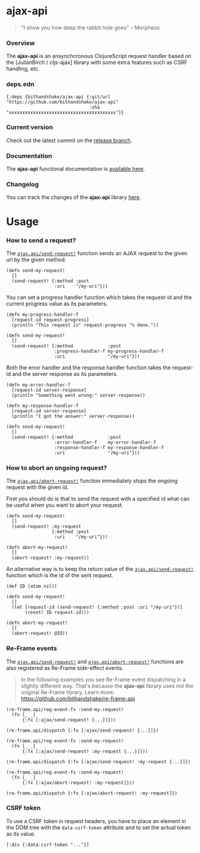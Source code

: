 
# ajax-api

> "I show you how deep the rabbit hole goes" – Morpheus

### Overview

The <strong>ajax-api</strong> is an ansynchcronous ClojureScript request handler
based on the [JulianBirch / cljs-ajax] library with some extra features such as
CSRF handling, etc.

### deps.edn

```
{:deps {bithandshake/ajax-api {:git/url "https://github.com/bithandshake/ajax-api"
                               :sha     "xxxxxxxxxxxxxxxxxxxxxxxxxxxxxxxxxxxxxxxx"}}
```

### Current version

Check out the latest commit on the [release branch](https://github.com/bithandshake/ajax-api/tree/release).

### Documentation

The <strong>ajax-api</strong> functional documentation is [available here](documentation/COVER.md).

### Changelog

You can track the changes of the <strong>ajax-api</strong> library [here](CHANGES.md).

# Usage

### How to send a request?

The [`ajax.api/send-request!`](documentation/cljs/ajax/API.md#send-request) function
sends an AJAX request to the given uri by the given method.

```
(defn send-my-request!
  []
  (send-request! {:method :post
                  :uri    "/my-uri"}))
```

You can set a progress handler function which takes the request-id and the current
progress value as its parameters.

```
(defn my-progress-handler-f
  [request-id request-progress]
  (println "This request is" request-progress "% done."))

(defn send-my-request!
  []
  (send-request! {:method             :post
                  :progress-handler-f my-progress-handler-f
                  :uri                "/my-uri"}))
```

Both the error handler and the response handler function takes the request-id
and the server response as its parameters.

```
(defn my-error-handler-f
  [request-id server-response]
  (println "Something went wrong:" server-response))

(defn my-response-handler-f
  [request-id server-response]
  (println "I got the answer:" server-response))

(defn send-my-request!
  []
  (send-request! {:method             :post
                  :error-handler-f    my-error-handler-f
                  :response-handler-f my-response-handler-f
                  :uri                "/my-uri"}))
```

### How to abort an ongoing request?

The [`ajax.api/abort-request!`](documentation/cljs/ajax/API.md#abort-request)
function immediately stops the ongoing request with the given id.

First you should do is that to send the request with a specified id what can
be useful when you want to abort your request.

```
(defn send-my-request!
  []
  (send-request! :my-request
                 {:method :post
                  :uri    "/my-uri"}))

(defn abort-my-request!
  []
  (abort-request! :my-request))
```

An alternative way is to keep the return value of the
[`ajax.api/send-request!`](documentation/cljs/ajax/API.md#send-request) function
which is the id of the sent request.

```
(def ID (atom nil))

(defn send-my-request!
  []
  (let [request-id (send-request! {:method :post :uri "/my-uri"})]
       (reset! ID request-id)))

(defn abort-my-request!
  []
  (abort-request! @ID))
```

### Re-Frame events

The [`ajax.api/send-request!`](documentation/cljs/ajax/API.md#send-request) and
[`ajax.api/abort-request!`](documentation/cljs/ajax/API.md#send-request) functions
are also registered as Re-Frame side-effect events.

> In the following examples you see Re-Frame event dispatching in a slightly
  different way. That's because the <strong>ajax-api</strong> library uses not
  the original Re-Frame library.
  Learn more: https://github.com/bithandshake/re-frame-api

```
(re-frame.api/reg-event-fx :send-my-request!
  (fn [_ _]
      {:fx [:ajax/send-request! {...}]}))
```

```
(re-frame.api/dispatch {:fx [:ajax/send-request! {...}]})
```

```
(re-frame.api/reg-event-fx :send-my-request!
  (fn [_ _]
      {:fx [:ajax/send-request! :my-request {...}]}))
```

```
(re-frame.api/dispatch {:fx [:ajax/send-request! :my-request {...}]})
```

```
(re-frame.api/reg-event-fx :send-my-request!
  (fn [_ _]
      {:fx [:ajax/abort-request! :my-request]}))
```

```
(re-frame.api/dispatch {:fx [:ajax/abort-request! :my-request]})
```


### CSRF token

To use a CSRF token in request headers, you have to place an element in the DOM
tree with the `data-csrf-token` attribute and to set the actual token as its value.

```
[:div {:data-csrf-token "..."}]
```
